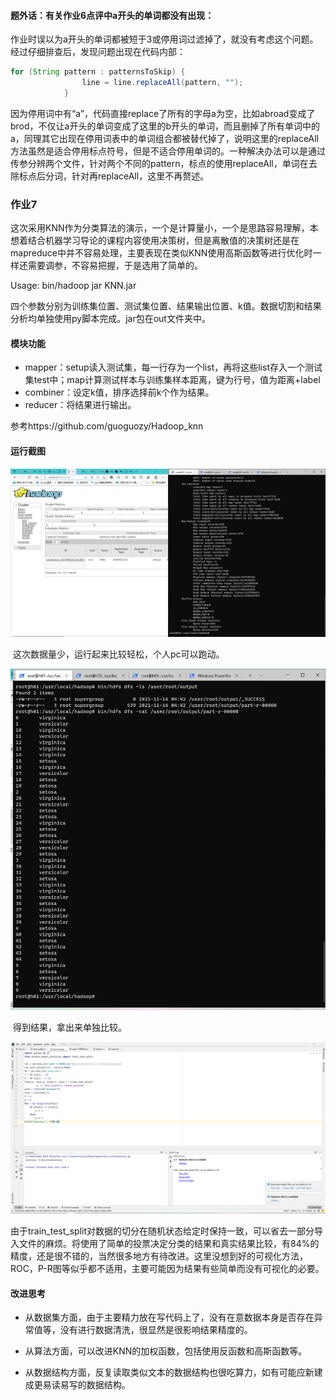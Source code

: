 #### 题外话：有关作业6点评中a开头的单词都没有出现：

​		作业时误以为a开头的单词都被短于3或停用词过滤掉了，就没有考虑这个问题。经过仔细排查后，发现问题出现在代码内部：

```java
for (String pattern : patternsToSkip) {
                line = line.replaceAll(pattern, "");
            }
```

​		因为停用词中有“a”，代码直接replace了所有的字母a为空，比如abroad变成了brod，不仅让a开头的单词变成了这里的b开头的单词，而且删掉了所有单词中的a，同理其它出现在停用词表中的单词组合都被替代掉了，说明这里的replaceAll方法虽然是适合停用标点符号，但是不适合停用单词的。一种解决办法可以是通过传参分辨两个文件，针对两个不同的pattern，标点的使用replaceAll，单词在去除标点后分词，针对再replaceAll，这里不再赘述。

### 作业7

​		这次采用KNN作为分类算法的演示，一个是计算量小，一个是思路容易理解，本想着结合机器学习导论的课程内容使用决策树，但是离散值的决策树还是在mapreduce中并不容易处理，主要表现在类似KNN使用高斯函数等进行优化时一样还需要调参，不容易把握，于是选用了简单的。

Usage: bin/hadoop jar KNN.jar  <train> <test> <out> <k>

​		四个参数分别为训练集位置、测试集位置、结果输出位置、k值。数据切割和结果分析均单独使用py脚本完成。jar包在out文件夹中。

#### 模块功能

- mapper：setup读入测试集，每一行存为一个list，再将这些list存入一个测试集test中；map计算测试样本与训练集样本距离，键为行号，值为距离+label
- combiner：设定k值，排序选择前k个作为结果。
- reducer：将结果进行输出。

参考https://github.com/guoguozy/Hadoop_knn

#### 运行截图

![1](/image/1.png)

​		这次数据量少，运行起来比较轻松，个人pc可以跑动。

![2](/image/2.png)

​		得到结果，拿出来单独比较。

![3](/image/3.png)

​		由于train_test_split对数据的切分在随机状态给定时保持一致，可以省去一部分导入文件的麻烦。将使用了简单的投票决定分类的结果和真实结果比较，有84%的精度，还是很不错的，当然很多地方有待改进。这里没想到好的可视化方法，ROC，P-R图等似乎都不适用，主要可能因为结果有些简单而没有可视化的必要。

#### 改进思考

- 从数据集方面，由于主要精力放在写代码上了，没有在意数据本身是否存在异常值等，没有进行数据清洗，很显然是很影响结果精度的。


- 从算法方面，可以改进KNN的加权函数，包括使用反函数和高斯函数等。


- 从数据结构方面，反复读取类似文本的数据结构也很吃算力，如有可能应新建成更易读易写的数据结构。

